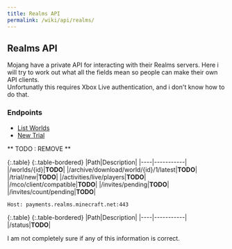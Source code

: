 ```yaml
---
title: Realms API
permalink: /wiki/api/realms/
---
```

## Realms API
Mojang have a private API for interacting with their Realms servers. Here i will try to work out what all the fields mean so people can make their own API clients.  
Unfortunatly this requires Xbox Live authentication, and i don't know how to do that.

### Endpoints

* [List Worlds](list-worlds/)  
* [New Trial](new-trial/)  
   
   
** TODO : REMOVE **

{:.table}
{:.table-bordered}
|Path|Description|
|----|-----------|
|/worlds/{id}|**TODO**|
|/archive/download/world/{id}/1/latest|**TODO**|
|/trial/new|**TODO**|
|/activities/live/players|**TODO**|
|/mco/client/compatible|**TODO**|
|/invites/pending|**TODO**|
|/invites/count/pending|**TODO**|
  
`Host: payments.realms.minecraft.net:443`  

{:.table}
{:.table-bordered}
|Path|Description|
|----|-----------|
|/status|**TODO**|
 
I am not completely sure if any of this information is correct.
